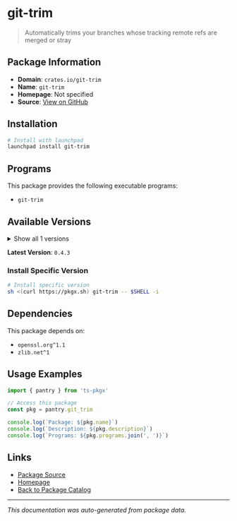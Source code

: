 # git-trim

> Automatically trims your branches whose tracking remote refs are merged or stray

## Package Information

- **Domain**: `crates.io/git-trim`
- **Name**: `git-trim`
- **Homepage**: Not specified
- **Source**: [View on GitHub](https://github.com/pkgxdev/pantry/tree/main/projects/crates.io/git-trim/package.yml)

## Installation

```bash
# Install with launchpad
launchpad install git-trim
```

## Programs

This package provides the following executable programs:

- `git-trim`

## Available Versions

<details>
<summary>Show all 1 versions</summary>

- `0.4.3`

</details>

**Latest Version**: `0.4.3`

### Install Specific Version

```bash
# Install specific version
sh <(curl https://pkgx.sh) git-trim -- $SHELL -i
```

## Dependencies

This package depends on:

- `openssl.org^1.1`
- `zlib.net^1`

## Usage Examples

```typescript
import { pantry } from 'ts-pkgx'

// Access this package
const pkg = pantry.git_trim

console.log(`Package: ${pkg.name}`)
console.log(`Description: ${pkg.description}`)
console.log(`Programs: ${pkg.programs.join(', ')}`)
```

## Links

- [Package Source](https://github.com/pkgxdev/pantry/tree/main/projects/crates.io/git-trim/package.yml)
- [Homepage](#)
- [Back to Package Catalog](../package-catalog.md)

---

*This documentation was auto-generated from package data.*
